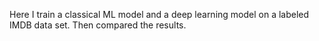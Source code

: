 Here I train a classical ML model and a deep learning model on a labeled IMDB data set. Then compared the results.
